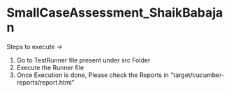 # SmallCaseAssessment_ShaikBabajan

Steps to execute -> 
1. Go to TestRunner file present under src Folder
2. Execute the Runner file
3. Once Execution is done, Please check the Reports in "target/cucumber-reports/report.html"
